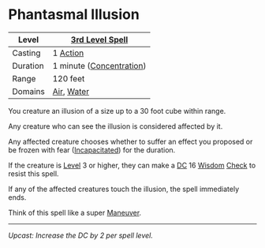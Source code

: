 # Phantasmal Illusion

| Level    | [3rd Level Spell](3rd%20Level%20Spells.md)                                       |
| -------- | ---------------------------------------------------------------------------------- |
| Casting  | 1 [Action](../../../../Game%20Procedures/Action.md)                                |
| Duration | 1 minute ([Concentration](../../../Concentration.md))                              |
| Range    | 120 feet                                                                           |
| Domains  | [Air](../../../Spell%20Domains/Air.md), [Water](../../../Spell%20Domains/Water.md) |

You creature an illusion of a size up to a 30 foot cube within range.

Any creature who can see the illusion is considered affected by it.

Any affected creature chooses whether to suffer an effect you proposed or be frozen with fear ([Incapacitated](../../../../Conditions/Incapacitated.md)) for the duration.

If the creature is [Level](../../../../Player%20Characters/Derived%20Statistics/Level.md) 3 or higher, they can make a [DC](../../../../Game%20Procedures/DC.md) 16 [Wisdom](../../../../Player%20Characters/Chosen%20Statistics/Wisdom.md) [Check](../../../../Game%20Procedures/Check.md) to resist this spell.

If any of the affected creatures touch the illusion, the spell immediately ends. 

Think of this spell like a super [Maneuver](../../../../Game%20Procedures/Maneuver.md).

---
*Upcast: Increase the DC by 2 per spell level.*